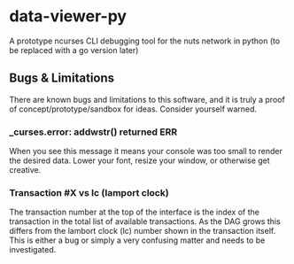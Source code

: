 # data-viewer-py
A prototype ncurses CLI debugging tool for the nuts network in python (to be replaced with a go version later)

## Bugs & Limitations

There are known bugs and limitations to this software, and it is truly a proof of concept/prototype/sandbox for ideas. Consider yourself warned.

### _curses.error: addwstr() returned ERR

When you see this message it means your console was too small to render the desired data. Lower your font, resize your window, or otherwise get creative.

### Transaction #X vs lc (lamport clock)

The transaction number at the top of the interface is the index of the transaction in the total list of available transactions. As the DAG grows this differs from the lambort clock (lc) number shown in the transaction itself. This is either a bug or simply a very confusing matter and needs to be investigated.
